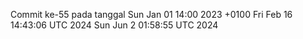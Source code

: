 Commit ke-55 pada tanggal Sun Jan 01 14:00 2023 +0100
Fri Feb 16 14:43:06 UTC 2024
Sun Jun  2 01:58:55 UTC 2024
